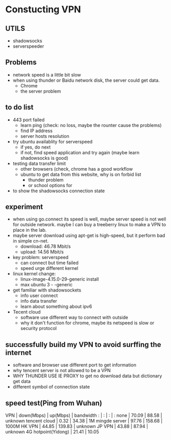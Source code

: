 # Constucting VPN
## UTILS
- shadowsocks
- serverspeeder
## Problems
- network speed is a little bit slow
- when using thunder or Baidu network disk, the server could get data.
    + Chrome
    + the server problem
## to do list
- 443 port failed
    + learn ping (check: no loss, maybe the rounter cause the problems)
    + find IP address
    + server hosts resolution
- try ubuntu availablity for serverspeed
    + if yes, do next
    + if not, find speed application and try again (maybe learn shadowsocks is good)
- testing data transfer limit
    + other browsers (check, chrome has a good workflow
    + ubuntu to get data from this website, why is on forbid list
        * thunder problem
        * or school options for
- to show the shadowsocks connection state
## experiment
- when using go.connect its speed is well, maybe server speed is not well for outside network. maybe I can buy a treeberry linux to make a VPN to place in the lab.
- maybe server download using apt-get is high-speed, but it perform bad in simple cn-net.
    + download: 46.78 Mbit/s
    + upload: 14.56 Mbit/s
- key problem: serverspeed
    + can connect but time failed
    + speed urge different kernel
- linux kernel change:
    + linux-image-4.15.0-29-generic         install
    + max ubuntu 3 - -generic
- get familiar with shadowsockets
    + info user connect
    + info data transfer
    + learn about something about ipv6
- Tecent cloud
    + software use different way to connect with outside
    + why it don't function for chrome, maybe its netspeed is slow or security protocol
## successfully build my VPN to avoid surffing the internet
- software and browser use different port to get information
- why tencent server is not allowed to be a VPN
- WHY THUNDER USE IE PROXY to get no download data but dictionary get data
- different symbol of connection state
## speed test(Ping from Wuhan)
VPN | down(Mbps) | up(Mbps) | bandwidth
: | : | : | :
none | 70.09 | 88.58 | unknown
tencent cloud | 0.32 | 34.38 | 1M
mingde server | 97.76 | 158.68 | 1000M
HK VPN | 44.85 | 139.83 | unknown
JP VPN | 43.88 | 87.94 | unknown
4G hotpoint(Yidong) | 21.41 | 10.05
